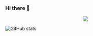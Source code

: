 ### Hi there 👋

<!--
**yanisa2002/yanisa2002** is a ✨ _special_ ✨ repository because its `README.md` (this file) appears on your GitHub profile.

Here are some ideas to get you started:

- 🔭 I’m currently working on ...
- 🌱 I’m currently learning ...
- 👯 I’m looking to collaborate on ...
- 🤔 I’m looking for help with ...
- 💬 Ask me about ...
- 📫 How to reach me: ...
- 😄 Pronouns: ...
- ⚡ Fun fact: ...
-->
<p align="center">
  <a href="https://skillicons.dev">
    <img src="https://skillicons.dev/icons?i=git,arduino,c,flutter,py,js,html,css,react,figma" />
  </a>
</p>

![GitHub stats](https://github-readme-stats.vercel.app/api?username=yanisa2002&show_icons=true&theme=transparent)

